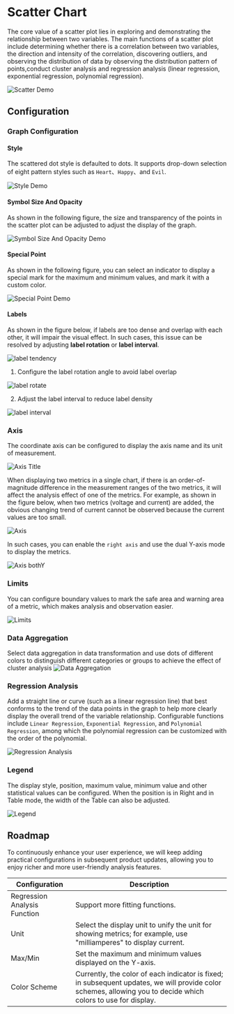 # Scatter Chart

The core value of a scatter plot lies in exploring and demonstrating the relationship between two variables. The main functions of a scatter plot include determining whether there is a correlation between two variables, the direction and intensity of the correlation, discovering outliers, and observing the distribution of data by observing the distribution pattern of points,conduct cluster analysis and regression analysis (linear regression, exponential regression, polynomial regression).

![Scatter Demo](./images/scatter-demo.png)

## Configuration

### Graph Configuration

#### Style

The scattered dot style is defaulted to dots. It supports drop-down selection of eight pattern styles such as `Heart`、`Happy`、and `Evil`.

![Style Demo](./images/scatter-step.png)

#### Symbol Size And Opacity

As shown in the following figure, the size and transparency of the points in the scatter plot can be adjusted to adjust the display of the graph.

![Symbol Size And Opacity Demo](./images/scatter-style.png)


#### Special Point

As shown in the following figure, you can select an indicator to display a special mark for the maximum and minimum values, and mark it with a custom color.

![Special Point Demo](./images/scatter-point.png)

#### Labels

As shown in the figure below, if labels are too dense and overlap with each other, it will impair the visual effect. In such cases, this issue can be resolved by adjusting **label rotation** or **label interval**.

![label tendency](./images/scatter-tendency.png)

1. Configure the label rotation angle to avoid label overlap

![label rotate](./images/scatter-rotate.png)

2. Adjust the label interval to reduce label density

![label interval](./images/scatter-interval.png)

### Axis

The coordinate axis can be configured to display the axis name and its unit of measurement.

![Axis Title](./images/scatter-title.png)

When displaying two metrics in a single chart, if there is an order-of-magnitude difference in the measurement ranges of the two metrics, it will affect the analysis effect of one of the metrics. For example, as shown in the figure below, when two metrics (voltage and current) are added, the obvious changing trend of current cannot be observed because the current values are too small.

![Axis](./images/scatter-both.png)

In such cases, you can enable the `right axis` and use the dual Y-axis mode to display the metrics.

![Axis bothY](./images/scatter-bothY.png)

### Limits

You can configure boundary values to mark the safe area and warning area of a metric, which makes analysis and observation easier.

![Limits](./images/scatter-limit.png)

### Data Aggregation

Select data aggregation in data transformation and use dots of different colors to distinguish different categories or groups to achieve the effect of cluster analysis
![Data Aggregation](./images/scatter-aggregation.png)

### Regression Analysis

Add a straight line or curve (such as a linear regression line) that best conforms to the trend of the data points in the graph to help more clearly display the overall trend of the variable relationship. Configurable functions include `Linear Regression`, `Exponential Regression`, and `Polynomial Regression`, among which the polynomial regression can be customized with the order of the polynomial.

![Regression Analysis](./images/scatter-analysis.png)

### Legend

The display style, position, maximum value, minimum value and other statistical values can be configured. When the position is in Right and in Table mode, the width of the Table can also be adjusted.

![Legend](./images/scatter-legend.png)

## Roadmap

To continuously enhance your user experience, we will keep adding practical configurations in subsequent product updates, allowing you to enjoy richer and more user-friendly analysis features.

| Configuration  | Description                                                         |
|------------|--------------------------------------------------------------|
| Regression Analysis Function  | Support more fitting functions.  |
| Unit  | Select the display unit to unify the unit for showing metrics; for example, use "milliamperes" to display current.   |
| Max/Min | Set the maximum and minimum values displayed on the Y-axis.    |
| Color Scheme  | Currently, the color of each indicator is fixed; in subsequent updates, we will provide color schemes, allowing you to decide which colors to use for display. |
